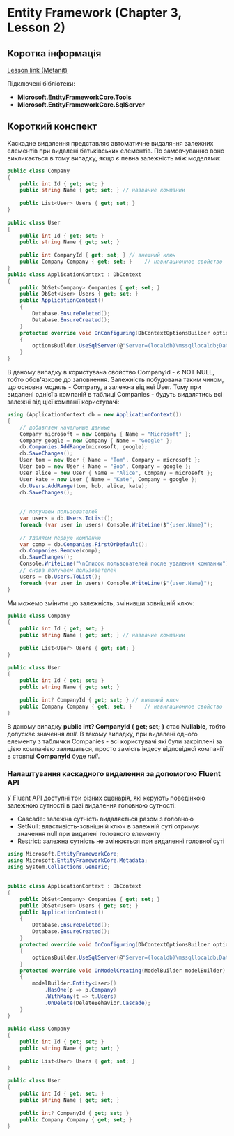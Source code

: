 # Entity Framework (Chapter 3, Lesson 2)

## Коротка інформація
[Lesson link (Metanit)](https://metanit.com/sharp/entityframeworkcore/3.2.php)

Підключені бібліотеки:

* **Microsoft.EntityFrameworkCore.Tools**
* **Microsoft.EntityFrameworkCore.SqlServer**

## Короткий конспект

Каскадне видалення представляє автоматичне видаляння залежних елементів при видалені батьківських елементів.
По замовчуванню воно викликається в тому випадку, якщо є певна залежність між моделями:
```csharp
public class Company
{
    public int Id { get; set; }
    public string Name { get; set; } // название компании
     
    public List<User> Users { get; set; }
}
 
public class User
{
    public int Id { get; set; }
    public string Name { get; set; }
 
    public int CompanyId { get; set; } // внешний ключ
    public Company Company { get; set; }    // навигационное свойство
}
public class ApplicationContext : DbContext
{
    public DbSet<Company> Companies { get; set; }
    public DbSet<User> Users { get; set; }
    public ApplicationContext()
    {
        Database.EnsureDeleted();
        Database.EnsureCreated();
    }
    protected override void OnConfiguring(DbContextOptionsBuilder optionsBuilder)
    {
        optionsBuilder.UseSqlServer(@"Server=(localdb)\mssqllocaldb;Database=relationsdb;Trusted_Connection=True;");
    }
}
```
В даному випадку в користувача свойство CompanyId - є NOT NULL, тобто обов'язкове до заповнення.
Залежність побудована таким чином, що основна модель - Company, а залежна від неї User. Тому при видалені однієї з компаній в таблиці Companies - будуть
видалятись всі залежні від цієї компанії користувачі:
```csharp
using (ApplicationContext db = new ApplicationContext())
{
    // добавляем начальные данные
    Company microsoft = new Company { Name = "Microsoft" };
    Company google = new Company { Name = "Google" };
    db.Companies.AddRange(microsoft, google);
    db.SaveChanges();
    User tom = new User { Name = "Tom", Company = microsoft };
    User bob = new User { Name = "Bob", Company = google };
    User alice = new User { Name = "Alice", Company = microsoft };
    User kate = new User { Name = "Kate", Company = google };
    db.Users.AddRange(tom, bob, alice, kate);
    db.SaveChanges();
 
 
    // получаем пользователей
    var users = db.Users.ToList();
    foreach (var user in users) Console.WriteLine($"{user.Name}");
 
    // Удаляем первую компанию
    var comp = db.Companies.FirstOrDefault();
    db.Companies.Remove(comp);
    db.SaveChanges();
    Console.WriteLine("\nСписок пользователей после удаления компании");
    // снова получаем пользователей
    users = db.Users.ToList();
    foreach (var user in users) Console.WriteLine($"{user.Name}");
}
```

Ми можемо змінити цю залежність, змінивши зовнішній ключ:
```csharp
public class Company
{
    public int Id { get; set; }
    public string Name { get; set; } // название компании
     
    public List<User> Users { get; set; }
}
 
public class User
{
    public int Id { get; set; }
    public string Name { get; set; }
 
    public int? CompanyId { get; set; } // внешний ключ
    public Company Company { get; set; }    // навигационное свойство
}
```
В даному випадку **public int? CompanyId { get; set; }** стає **Nullable<int>**, тобто допускає значення *null*.
В такому випадку, при видалені одного елементу з таблички Companies - всі користувачі які були закріплені за цією компанією
залишаться, просто замість індесу відповідної компанії в стовпці **CompanyId** буде *null*.

### Налаштування каскадного видалення за допомогою Fluent API

У Fluent API доступні три різних сценарія, які керують поведінкою залежною сутності в разі видалення головною сутності:

* Cascade: залежна сутність видаляється разом з головною
* SetNull: властивість-зовнішній ключ в залежній суті отримує значення null при видалені головного елементу
* Restrict: залежна сутність не змінюється при видаленні головної суті

```csharp
using Microsoft.EntityFrameworkCore;
using Microsoft.EntityFrameworkCore.Metadata;
using System.Collections.Generic;
 
 
public class ApplicationContext : DbContext
{
    public DbSet<Company> Companies { get; set; }
    public DbSet<User> Users { get; set; }
    public ApplicationContext()
    {
        Database.EnsureDeleted();
        Database.EnsureCreated();
    }
    protected override void OnConfiguring(DbContextOptionsBuilder optionsBuilder)
    {
        optionsBuilder.UseSqlServer(@"Server=(localdb)\mssqllocaldb;Database=relationsdb;Trusted_Connection=True;");
    }
    protected override void OnModelCreating(ModelBuilder modelBuilder)
    {
        modelBuilder.Entity<User>()
            .HasOne(p => p.Company)
            .WithMany(t => t.Users)
            .OnDelete(DeleteBehavior.Cascade);
    }
}
 
public class Company
{
    public int Id { get; set; }
    public string Name { get; set; }
 
    public List<User> Users { get; set; }
}
 
public class User
{
    public int Id { get; set; }
    public string Name { get; set; }
 
    public int? CompanyId { get; set; }
    public Company Company { get; set; }
}
```